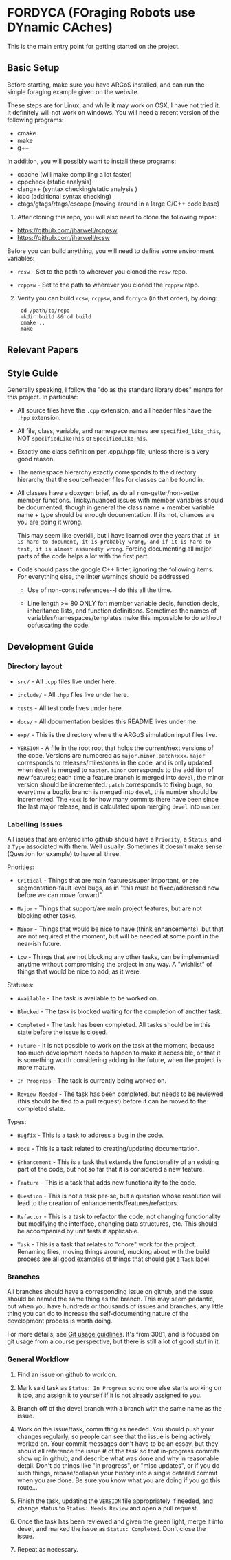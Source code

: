 # FORDYCA (FOraging Robots use DYnamic CAches)

This is the main entry point for getting started on the project.

## Basic Setup

Before starting, make sure you have ARGoS installed, and can run the simple
foraging example given on the website.

These steps are for Linux, and while it may work on OSX, I have not tried it. It
definitely will not work on windows. You will need a recent version of the
following programs:

- cmake
- make
- g++

In addition, you will possibly want to install these programs:

- ccache (will make compiling a lot faster)
- cppcheck (static analysis)
- clang++ (syntax checking/static analysis )
- icpc (additional syntax checking)
- ctags/gtags/rtags/cscope (moving around in a large C/C++ code base)

1. After cloning this repo, you will also need to clone the following repos:

  - https://github.com/jharwell/rcppsw
  - https://github.com/jharwell/rcsw

  Before you can build anything, you will need to define some environment
  variables:

  - `rcsw` - Set to the path to wherever you cloned the `rcsw` repo.

  - `rcppsw` - Set to the path to wherever you cloned the `rcppsw` repo.

2. Verify you can build `rcsw`, `rcppsw`, and `fordyca` (in that order), by
   doing:

        cd /path/to/repo
        mkdir build && cd build
        cmake ..
        make

## Relevant Papers

## Style Guide

Generally speaking, I follow the "do as the standard library does" mantra for
this project. In particular:

- All source files have the `.cpp` extension, and all header files have the
  `.hpp` extension.

- All file, class, variable, and namespace names are `specified_like_this`, NOT
  `specifiedLikeThis` or `SpecifiedLikeThis`.

- Exactly one class definition per .cpp/.hpp file, unless there is a very good
  reason.

- The namespace hierarchy exactly corresponds to the directory hierarchy that
  the source/header files for classes can be found in.

- All classes have a doxygen brief, as do all non-getter/non-setter member
  functions. Tricky/nuanced issues with member variables should be documented,
  though in general the class name + member variable name + type should be
  enough documentation. If its not, chances are you are doing it wrong.

  This may seem like overkill, but I have learned over the years that `If it is
  hard to document, it is probably wrong, and if it is hard to test, it is
  almost assuredly wrong`. Forcing documenting all major parts of the code helps
  a lot with the first part.

- Code should pass the google C++ linter, ignoring the following items. For
  everything else, the linter warnings should be addressed.

  - Use of non-const references--I do this all the time.

  - Line length >= 80 ONLY for: member variable decls, function decls, inheritance
    lists, and function definitions. Sometimes the names of
    variables/namespaces/templates make this impossible to do without obfuscating
    the code.

## Development Guide

### Directory layout

- `src/` - All `.cpp` files live under here.

- `include/` - All `.hpp` files live under here.

- `tests` - All test code lives under here.

- `docs/` - All documentation besides this README lives under me.

- `exp/` - This is the directory where the ARGoS simulation input files live.

- `VERSION` - A file in the root root that holds the current/next versions of
  the code. Versions are numbered as `major.minor.patch+xxx`. `major`
  corresponds to releases/milestones in the code, and is only updated when
  `devel` is merged to `master`. `minor` corresponds to the addition of new
  features; each time a feature branch is merged into `devel`, the minor version
  should be incremented. `patch` corresponds to fixing bugs, so everytime a
  bugfix branch is merged into `devel`, this number should be incremented. The
  `+xxx` is for how many commits there have been since the last major release,
  and is calculated upon merging `devel` into `master`.

### Labelling Issues

All issues that are entered into github should have a `Priority`, a `Status`,
and a `Type` associated with them. Well usually. Sometimes it doesn't make
sense (Question for example) to have all three.

Priorities:

- `Critical` - Things that are main features/super important, or are
  segmentation-fault level bugs, as in "this must be fixed/addressed now before
  we can move forward".

- `Major` - Things that support/are main project features, but are not blocking
  other tasks.

- `Minor` - Things that would be nice to have (think enhancements), but that are
  not required at the moment, but will be needed at some point in the near-ish
  future.

- `Low` - Things that are not blocking any other tasks, can be implemented
  anytime without compromising the project in any way. A "wishlist" of things
  that would be nice to add, as it were.

Statuses:

- `Available` - The task is available to be worked on.

- `Blocked` - The task is blocked waiting for the completion of another task.

- `Completed` - The task has been completed. All tasks should be in this state
  before the issue is closed.

- `Future` - It is not possible to work on the task at the moment, because too
  much development needs to happen to make it accessible, or that it is
  something worth considering adding in the future, when the project is more
  mature.

- `In Progress` - The task is currently being worked on.

- `Review Needed` - The task has been completed, but needs to be reviewed (this
  should be tied to a pull request) before it can be moved to the completed
  state.

Types:

- `Bugfix` - This is a task to address a bug in the code.

- `Docs` - This is a task related to creating/updating documentation.

- `Enhancement` - This is a task that extends the functionality of an existing
  part of the code, but not so far that it is considered a new feature.

- `Feature` - This is a task that adds new functionality to the code.

- `Question` - This is not a task per-se, but a question whose resolution will
  lead to the creation of enhancements/features/refactors.

- `Refactor` - This is a task to refactor the code, not changing functionality
  but modifying the interface, changing data structures, etc. This should be
  accompanied by unit tests if applicable.

- `Task` - This is a task that relates to "chore" work for the project. Renaming
  files, moving things around, mucking about with the build process are all good
  examples of things that should get a `Task` label.

### Branches

All branches should have a corresponding issue on github, and the issue should
be named the same thing as the branch. This may seem pedantic, but when you have
hundreds or thousands of issues and branches, any little thing you can do to
increase the self-documenting nature of the development process is worth doing.

For more details, see [Git usage guidlines](docs/f17-git-usage.pdf). It's from
3081, and is focused on git usage from a course perspective, but there is still
a lot of good stuf in it.

### General Workflow

1. Find an issue on github to work on.

2. Mark said task as `Status: In Progress` so no one else starts working on it
   too, and assign it to yourself if it is not already assigned to you.

3. Branch off of the devel branch with a branch with the same name as the issue.

4. Work on the issue/task, committing as needed. You should push your changes
   regularly, so people can see that the issue is being actively worked on. Your
   commit messages don't have to be an essay, but they should all reference the
   issue # of the task so that in-progress commits show up in github, and
   describe what was done and why in reasonable detail. Don't do things like "in
   progress", or "misc updates", or if you do such things, rebase/collapse your
   history into a single detailed commit when you are done. Be sure you know
   what you are doing if you go this route...

5. Finish the task, updating the `VERSION` file appropriately if needed, and
   change status to `Status: Needs Review` and open a pull request.

6. Once the task has been reviewed and given the green light, merge it into
   devel, and marked the issue as `Status: Completed`. Don't close the issue.

7. Repeat as necessary.

